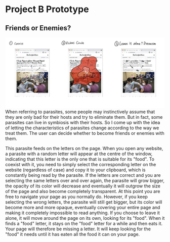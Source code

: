 # Project B Prototype

## Friends or Enemies?
![Preview](https://github.com/Sonnyyy77/abc-student-repo/blob/master/projects/project-B/IMG_4560.jpg)
When referring to parasites, some people may instinctively assume that they are only bad for their hosts and try to eliminate them. But in fact, some parasites can live in symbiosis with their hosts. So I come up with the idea of letting the characteristics of parasites change according to the way we treat them. The user can decide whether to become friends or enemies with them.

This parasite feeds on the letters on the page. When you open any website, a parasite with a random letter will appear at the centre of the window, indicating that this letter is the only one that is suitable for its "food". To coexist with it, you need to simply select the corresponding letter on the website (regardless of case) and copy it to your clipboard, which is constantly being read by the parasite. If the letters are correct and you are selecting the same letters over and over again, the parasite will grow bigger, the opacity of its color will decrease and eventually it will outgrow the size of the page and also become completely transparent. At this point you are free to navigate your page as you normally do. However, if you keep selecting the wrong letters, the parasite will still get bigger, but its color will become more and more opaque, eventually covering your entire page and making it completely impossible to read anything. If you choose to leave it alone, it will move around the page on its own, looking for its "food". When it finds a "food" letter, it stays on the "food" letter for a while and then eats it. Your page will therefore be missing a letter. It will keep looking for the "food" it needs until it has eaten all the food it can on your page.
